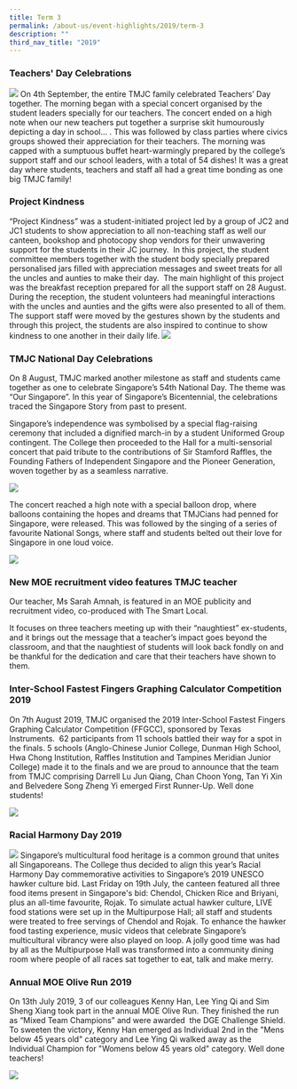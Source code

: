 ```yaml
---
title: Term 3
permalink: /about-us/event-highlights/2019/term-3
description: ""
third_nav_title: "2019"
---
```

### Teachers' Day Celebrations

![](/images/2019-T4-Events-TeachersDay_01.jpeg)
On 4th September, the entire TMJC family celebrated Teachers’ Day together. The morning began with a special concert organised by the student leaders specially for our teachers. The concert ended on a high note when our new teachers put together a surprise skit humourously depicting a day in school... . This was followed by class parties where civics groups showed their appreciation for their teachers. The morning was capped with a sumptuous buffet heart-warmingly prepared by the college’s support staff and our school leaders, with a total of 54 dishes! It was a great day where students, teachers and staff all had a great time bonding as one big TMJC family!   
 
  
### Project Kindness

“Project Kindness” was a student-initiated project led by a group of JC2 and JC1 students to show appreciation to all non-teaching staff as well our canteen, bookshop and photocopy shop vendors for their unwavering support for the students in their JC journey.  In this project, the student committee members together with the student body specially prepared personalised jars filled with appreciation messages and sweet treats for all the uncles and aunties to make their day.  The main highlight of this project was the breakfast reception prepared for all the support staff on 28 August.  During the reception, the student volunteers had meaningful interactions with the uncles and aunties and the gifts were also presented to all of them.  The support staff were moved by the gestures shown by the students and through this project, the students are also inspired to continue to show kindness to one another in their daily life.
![](/images/2019-T4-Events-ProjectKindess_01.jpeg)


### TMJC National Day Celebrations
  
On 8 August, TMJC marked another milestone as staff and students came together as one to celebrate Singapore’s 54th National Day. The theme was “Our Singapore”. In this year of Singapore’s Bicentennial, the celebrations traced the Singapore Story from past to present.

Singapore’s independence was symbolised by a special flag-raising ceremony that included a dignified march-in by a student Uniformed Group contingent. The College then proceeded to the Hall for a multi-sensorial concert that paid tribute to the contributions of Sir Stamford Raffles, the Founding Fathers of Independent Singapore and the Pioneer Generation, woven together by as a seamless narrative.

![](/images/2019-T3-Events-TMJCFFGCC19_NationalDay_01.jpeg)

The concert reached a high note with a special balloon drop, where balloons containing the hopes and dreams that TMJCians had penned for Singapore, were released. This was followed by the singing of a series of favourite National Songs, where staff and students belted out their love for Singapore in one loud voice.

![](/images/2019-T3-Events-TMJCFFGCC19_NationalDay_02.jpeg)

### New MOE recruitment video features TMJC teacher
  
Our teacher, Ms Sarah Amnah, is featured in an MOE publicity and recruitment video, co-produced with The Smart Local.  

It focuses on three teachers meeting up with their “naughtiest” ex-students, and it brings out the message that a teacher’s impact goes beyond the classroom, and that the naughtiest of students will look back fondly on and be thankful for the dedication and care that their teachers have shown to them.

### Inter-School Fastest Fingers Graphing Calculator Competition 2019

On 7th August 2019, TMJC organised the 2019 Inter-School Fastest Fingers Graphing Calculator Competition (FFGCC), sponsored by Texas Instruments.  62 participants from 11 schools battled their way for a spot in the finals. 5 schools (Anglo-Chinese Junior College, Dunman High School, Hwa Chong Institution, Raffles Institution and Tampines Meridian Junior College) made it to the finals and we are proud to announce that the team from TMJC comprising Darrell Lu Jun Qiang, Chan Choon Yong, Tan Yi Xin and Belvedere Song Zheng Yi emerged First Runner-Up. Well done students!

![](/images/2019-T3-Events-TMJCFFGCC19_01.jpeg)

### Racial Harmony Day 2019
![](/images/2019-T3-Events-RacialHarmony2019_01.jpeg)
Singapore’s multicultural food heritage is a common ground that unites all Singaporeans. The College thus decided to align this year’s Racial Harmony Day commemorative activities to Singapore’s 2019 UNESCO hawker culture bid. Last Friday on 19th July, the canteen featured all three food items present in Singapore's bid: Chendol, Chicken Rice and Briyani, plus an all-time favourite, Rojak. To simulate actual hawker culture, LIVE food stations were set up in the Multipurpose Hall; all staff and students were treated to free servings of Chendol and Rojak. To enhance the hawker food tasting experience, music videos that celebrate Singapore’s multicultural vibrancy were also played on loop. A jolly good time was had by all as the Multipurpose Hall was transformed into a community dining room where people of all races sat together to eat, talk and make merry.

### Annual MOE Olive Run 2019

  
On 13th July 2019, 3 of our colleagues Kenny Han, Lee Ying Qi and Sim Sheng Xiang took part in the annual MOE Olive Run. They finished the run as “Mixed Team Champions” and were awarded  the DGE Challenge Shield. To sweeten the victory, Kenny Han emerged as Individual 2nd in the "Mens below 45 years old" category and Lee Ying Qi walked away as the Individual Champion for "Womens below 45 years old" category. Well done teachers!

![](/images/2019-T3-Events-MOEOliveRun2019_01.jpeg)

